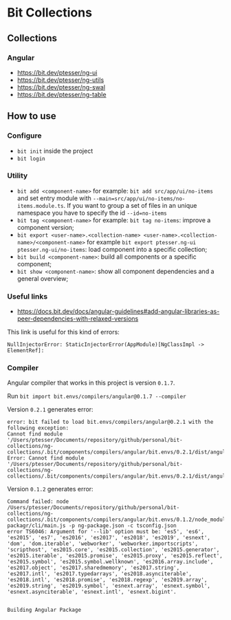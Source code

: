 # Bit Collections

## Collections

### Angular

- https://bit.dev/ptesser/ng-ui
- https://bit.dev/ptesser/ng-utils
- https://bit.dev/ptesser/ng-swal
- https://bit.dev/ptesser/ng-table

## How to use

### Configure

- `bit init` inside the project
- `bit login`

### Utility

- `bit add <component-name>` for example: `bit add src/app/ui/no-items` and set entry module with `--main=src/app/ui/no-items/no-items.module.ts`. 
If you want to group a set of files in an unique namespace you have to specify the id `--id=no-items`
- `bit tag <component-name>` for example: `bit tag no-items`: improve a component version;
- `bit export <user-name>.<collection-name> <user-name>.<collection-name>/<component-name>` for example `bit export ptesser.ng-ui ptesser.ng-ui/no-items`: load component into a specific collection;
- `bit build <component-name>`: build all components or a specific component;
- `bit show <component-name>`: show all component dependencies and a general overview;

### Useful links

- https://docs.bit.dev/docs/angular-guidelines#add-angular-libraries-as-peer-dependencies-with-relaxed-versions

This link is useful for this kind of errors:

```
NullInjectorError: StaticInjectorError(AppModule)[NgClassImpl -> ElementRef]: 
```


### Compiler

Angular compiler that works in this project is version `0.1.7`.

Run `bit import bit.envs/compilers/angular@0.1.7 --compiler`

Version `0.2.1` generates error:

```
error: bit failed to load bit.envs/compilers/angular@0.2.1 with the following exception:
Cannot find module '/Users/ptesser/Documents/repository/github/personal/bit-collections/ng-collections/.bit/components/compilers/angular/bit.envs/0.2.1/dist/angular/tsconfig.json'.
Error: Cannot find module '/Users/ptesser/Documents/repository/github/personal/bit-collections/ng-collections/.bit/components/compilers/angular/bit.envs/0.2.1/dist/angular/tsconfig.json'
```

Version `0.1.2` generates error:

```
Command failed: node /Users/ptesser/Documents/repository/github/personal/bit-collections/ng-collections/.bit/components/compilers/angular/bit.envs/0.1.2/node_modules/ng-packagr/cli/main.js -p ng-package.json -c tsconfig.json
error TS6046: Argument for '--lib' option must be: 'es5', 'es6', 'es2015', 'es7', 'es2016', 'es2017', 'es2018', 'es2019', 'esnext', 'dom', 'dom.iterable', 'webworker', 'webworker.importscripts', 'scripthost', 'es2015.core', 'es2015.collection', 'es2015.generator', 'es2015.iterable', 'es2015.promise', 'es2015.proxy', 'es2015.reflect', 'es2015.symbol', 'es2015.symbol.wellknown', 'es2016.array.include', 'es2017.object', 'es2017.sharedmemory', 'es2017.string', 'es2017.intl', 'es2017.typedarrays', 'es2018.asynciterable', 'es2018.intl', 'es2018.promise', 'es2018.regexp', 'es2019.array', 'es2019.string', 'es2019.symbol', 'esnext.array', 'esnext.symbol', 'esnext.asynciterable', 'esnext.intl', 'esnext.bigint'.


Building Angular Package
```

